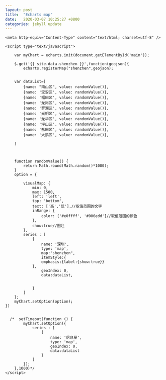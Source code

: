 ```yaml
---
layout: post
title:  "Echarts map"
date:   2020-03-07 10:25:27 +0800
categories: jekyll update
---
```


<html>
<head>

    <meta http-equiv="Content-Type" content="text/html; charset=utf-8" />

</head>
    <!-- 引入 echarts.js -->
   <script src="https://code.jquery.com/jquery-3.4.1.js"
  integrity="sha256-WpOohJOqMqqyKL9FccASB9O0KwACQJpFTUBLTYOVvVU="
  crossorigin="anonymous"></script>    
    <script src="https://cdn.bootcss.com/echarts/4.2.1-rc1/echarts.min.js"></script>

<body>
    <div id="main" style="height:600px;"/>
</body>

  
    <script type="text/javascript">

        var myChart = echarts.init(document.getElementById('main'));

        $.get('{{ site.data.shenzhen }}',function(geojson){
            echarts.registerMap("shenzhen",geojson);
        

        var dataList=[
            {name: "南山区", value: randomValue()},
            {name: '宝安区', value: randomValue()},
            {name: '福田区', value: randomValue()},
            {name: '龙岗区', value: randomValue()},
            {name: '罗湖区', value: randomValue()},
            {name: '光明区', value: randomValue()},
            {name: '龙华区', value: randomValue()},
            {name: '坪山区', value: randomValue()},
            {name: '盐田区', value: randomValue()},
            {name: '大鹏区', value: randomValue()},
  
        ]
        
 

        function randomValue() {
            return Math.round(Math.random()*1000);
        }
        option = {
            
            visualMap: {
                min: 0,
                max: 1500,
                left: 'left',
                top: 'bottom',
                text: ['高','低'],//取值范围的文字
                inRange: {
                    color: ['#e0ffff', '#006edd']//取值范围的颜色
                },
                show:true//图注
            },
            series : [  
                {
                    name: '深圳',
                    type: 'map',
                    map:"shenzhen",
                    itemStyle:{
                    emphasis:{label:{show:true}}
                },
                    geoIndex: 0,
                    data:dataList,
                    
                    
                }
            ]
        };
        myChart.setOption(option);
    })

 
      /*  setTimeout(function () {
            myChart.setOption({
                series : [
                    {
                        name: '信息量',
                        type: 'map',
                        geoIndex: 0,
                        data:dataList
                    }
                ]
            });
        },1000)*/
    </script>

</html>

